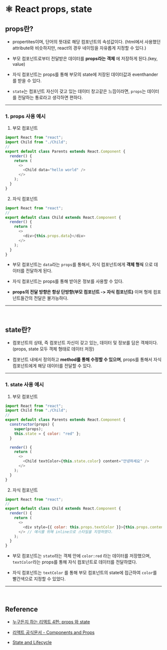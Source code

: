 # ⚛ React props, state

## props란?

- propertites이며, 단어의 뜻대로 해당 컴포넌트의 속성값이다. (html에서 사용했던 attribute와 비슷하지만, react의 경우 네이밍을 자유롭게 지정할 수 있다.)

- 부모 컴포넌트로부터 전달받은 데이터를 **props라는 객체** 에 저장하게 된다.(key, value)

- 자식 컴포넌트는 props를 통해 부모의 state에 저장된 데이터값과 eventhander를 받을 수 있다.

- `state`는 컴포넌트 자신이 갖고 있는 데이터 창고같은 느낌이라면, `props`는 데이터를 전달하는 통로라고 생각하면 편하다.

---

### 1. props 사용 예시

>

1.  부모 컴포넌트

```javascript
import React from "react";
import Child from "./Child";
//
export default class Parents extends React.Component {
  render() {
    return (
      <>
        <Child data="hello world" />
      </>
    );
  }
}
```

2.  자식 컴포넌트

```javascript
import React from "react";
//
export default class Child extends React.Component {
  render() {
    return (
      <>
        <div>{this.props.data}</div>
      </>
    );
  }
}
```

- 부모 컴포넌트는 `data`라는 `props`를 통해서, 자식 컴포넌트에게 **객체 형식** 으로 데이터를 전달하게 된다.

- 자식 컴포넌트는 props를 통해 받아온 정보를 사용할 수 있다.

- **props의 전달 방향은 항상 단방향(부모 컴포넌트 -> 자식 컴포넌트)** 이며 형제 컴포넌트들간의 전달은 불가능하다.

---

<br>

>

## state란?

- 컴포넌트의 상태, 즉 컴포넌트 자신이 갖고 있는, 데이터 및 정보를 담은 객체이다. (props, state 모두 객체 형태로 데이터 저장)

- 컴포넌트 내에서 정의하고 **method를 통해 수정할 수 있으며**, props를 통해서 자식 컴포넌트에게 해당 데이터를 전달할 수 있다.

---

### 1. state 사용 예시

1.  부모 컴포넌트

```javascript
import React from "react";
import Child from "./Child";
//
export default class Parents extends React.Component {
  constructor(props) {
    super(props);
    this.state = { color: "red" };
  }

  render() {
    return (
      <>
        <Child textColor={this.state.color} content="안녕하세요" />
      </>
    );
  }
}
```

2.  자식 컴포넌트

```javascript
import React from "react";
//
export default class Child extends React.Component {
  render() {
    return (
      <>
        <div style={{ color: this.props.textColor }}>{this.props.content}</div>
      </> // 예시를 위해 inline으로 스타일을 지정하였다.
    );
  }
}
```

- 부모 컴포넌트는 `state`라는 객체 안에 `color:red` 라는 데이터를 저장했으며, `textColor`라는 props를 통해 자식 컴포넌트로 데이터를 전달하였다.

- 자식 컴포넌트는 `textColor` 를 통해 부모 컴포넌트의 state에 접근하여 `color`를 빨간색으로 지정할 수 있었다.

---

<br/>

## Reference

- [누구든지 하는 리액트 4편: props 와 state](https://velopert.com/3629)

- [리액트 공식문서 - Components and Props](https://ko.reactjs.org/docs/components-and-props.html)

- [State and Lifecycle](https://ko.reactjs.org/docs/state-and-lifecycle.html)

